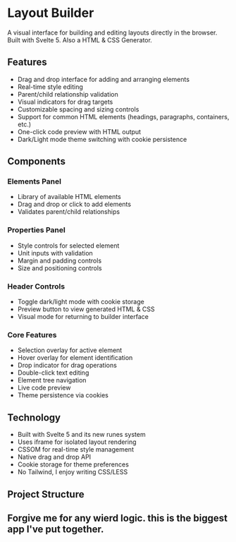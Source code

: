 # Layout Builder

A visual interface for building and editing layouts directly in the browser. Built with Svelte 5. Also a HTML & CSS Generator.

## Features
- Drag and drop interface for adding and arranging elements
- Real-time style editing 
- Parent/child relationship validation
- Visual indicators for drag targets
- Customizable spacing and sizing controls
- Support for common HTML elements (headings, paragraphs, containers, etc.)
- One-click code preview with HTML output
- Dark/Light mode theme switching with cookie persistence

## Components
### Elements Panel
- Library of available HTML elements
- Drag and drop or click to add elements
- Validates parent/child relationships

### Properties Panel
- Style controls for selected element
- Unit inputs with validation
- Margin and padding controls
- Size and positioning controls

### Header Controls
- Toggle dark/light mode with cookie storage
- Preview button to view generated HTML & CSS
- Visual mode for returning to builder interface

### Core Features
- Selection overlay for active element
- Hover overlay for element identification
- Drop indicator for drag operations
- Double-click text editing
- Element tree navigation
- Live code preview
- Theme persistence via cookies

## Technology
- Built with Svelte 5 and its new runes system
- Uses iframe for isolated layout rendering
- CSSOM for real-time style management
- Native drag and drop API
- Cookie storage for theme preferences
- No Tailwind, I enjoy writing CSS/LESS

## Project Structure

## Forgive me for any wierd logic. this is the biggest app I've put together.